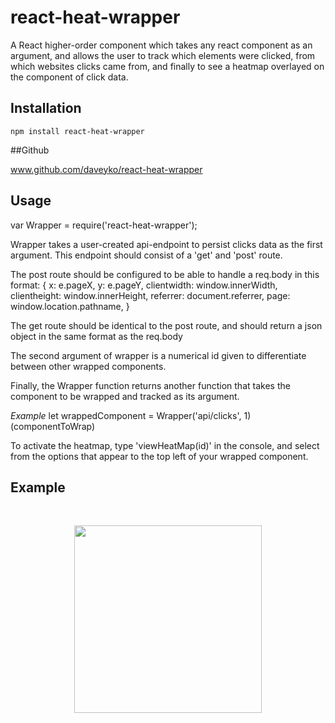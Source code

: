 react-heat-wrapper
=========

A React higher-order component which takes any react component as an argument, and allows the user to track which elements were clicked, from which websites clicks came from, and finally to see a heatmap overlayed on the component of click data.

## Installation

`npm install react-heat-wrapper`

##Github

www.github.com/daveyko/react-heat-wrapper

## Usage

var Wrapper = require('react-heat-wrapper');

Wrapper takes a user-created api-endpoint to persist clicks data as the first argument. This endpoint should consist of a 'get' and 'post' route.

The post route should be configured to be able to handle a req.body in this format:
  {
    x: e.pageX,
    y: e.pageY,
    clientwidth: window.innerWidth,
    clientheight: window.innerHeight,
    referrer: document.referrer,
    page: window.location.pathname,
  }


The get route should be identical to the post route, and should return a json object in the same format as the req.body

The second argument of wrapper is a numerical id given to differentiate between other wrapped components.

Finally, the Wrapper function returns another function that takes the component to be wrapped and tracked as its argument.

*Example*
let wrappedComponent = Wrapper('api/clicks', 1)(componentToWrap)

To activate the heatmap, type 'viewHeatMap(id)' in the console, and select from the options that appear to the top left of your wrapped component.


## Example

<br />
<p align="center">
  <img src="heat.gif" height="300">
</p>
<br />


